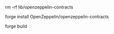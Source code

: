 rm -rf lib/openzeppelin-contracts


forge install OpenZeppelin/openzeppelin-contracts


forge build
